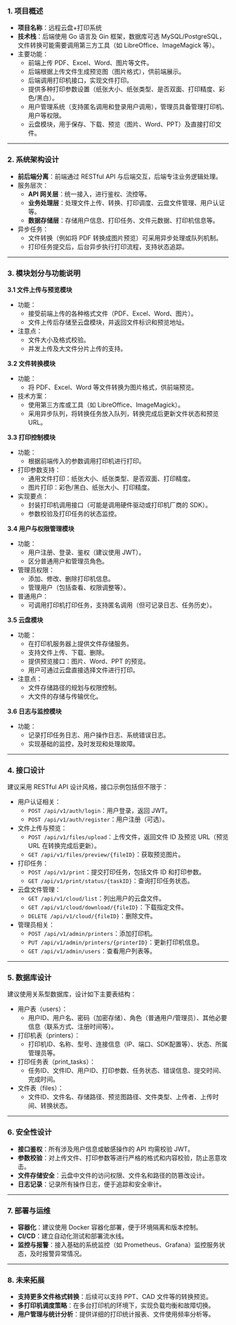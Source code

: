 ### **1. 项目概述**

- **项目名称**：远程云盘+打印系统
- **技术栈**：后端使用 Go 语言及 Gin 框架，数据库可选 MySQL/PostgreSQL，文件转换可能需要调用第三方工具（如 LibreOffice、ImageMagick 等）。
- 主要功能：
    - 前端上传 PDF、Excel、Word、图片等文件。
    - 后端根据上传文件生成预览图（图片格式），供前端展示。
    - 后端调用打印机接口，实现文件打印。
    - 提供多种打印参数设置（纸张大小、纸张类型、是否双面、打印精度、彩色/黑白）。
    - 用户管理系统（支持匿名调用和登录用户调用），管理员具备管理打印机、用户等权限。
    - 云盘模块，用于保存、下载、预览（图片、Word、PPT）及直接打印文件。

---

### **2. 系统架构设计**

- **前后端分离**：前端通过 RESTful API 与后端交互，后端专注业务逻辑处理。
- 服务层次：
    - **API 网关层**：统一接入，进行鉴权、流控等。
    - **业务处理层**：处理文件上传、转换、打印调度、云盘文件管理、用户认证等。
    - **数据存储层**：存储用户信息、打印任务、文件元数据、打印机信息等。
- 异步任务：
    - 文件转换（例如将 PDF 转换成图片预览）可采用异步处理或队列机制。
    - 打印任务提交后，后台异步执行打印流程，支持状态追踪。

---

### **3. 模块划分与功能说明**

**3.1 文件上传与预览模块**

- 功能：
    - 接受前端上传的各种格式文件（PDF、Excel、Word、图片）。
    - 文件上传后存储至云盘模块，并返回文件标识和预览地址。
- 注意点：
    - 文件大小及格式校验。
    - 并发上传及大文件分片上传的支持。

**3.2 文件转换模块**

- 功能：
    - 将 PDF、Excel、Word 等文件转换为图片格式，供前端预览。
- 技术方案：
    - 使用第三方库或工具（如 LibreOffice、ImageMagick）。
    - 采用异步队列，将转换任务放入队列，转换完成后更新文件状态和预览 URL。

**3.3 打印控制模块**

- 功能：
    - 根据前端传入的参数调用打印机进行打印。
- 打印参数支持：
    - 通用文件打印：纸张大小、纸张类型、是否双面、打印精度。
    - 图片打印：彩色/黑白、纸张大小、打印精度。
- 实现要点：
    - 封装打印机调用接口（可能是调用硬件驱动或打印机厂商的 SDK）。
    - 参数校验及打印任务的状态监控。

**3.4 用户与权限管理模块**

- 功能：
    - 用户注册、登录、鉴权（建议使用 JWT）。
    - 区分普通用户和管理员角色。
- 管理员权限：
    - 添加、修改、删除打印机信息。
    - 管理用户（包括查看、权限调整等）。
- 普通用户：
    - 可调用打印机打印任务，支持匿名调用（但可记录日志、任务历史）。

**3.5 云盘模块**

- 功能：
    - 在打印机服务器上提供文件存储服务。
    - 支持文件上传、下载、删除。
    - 提供预览接口：图片、Word、PPT 的预览。
    - 用户可通过云盘直接选择文件进行打印。
- 注意点：
    - 文件存储路径的规划与权限控制。
    - 大文件的存储与传输优化。

**3.6 日志与监控模块**

- 功能：
    - 记录打印任务日志、用户操作日志、系统错误日志。
    - 实现基础的监控，及时发现和处理故障。

---

### **4. 接口设计**

建议采用 RESTful API 设计风格，接口示例包括但不限于：

- 用户认证相关：
    - `POST /api/v1/auth/login`：用户登录，返回 JWT。
    - `POST /api/v1/auth/register`：用户注册（可选）。
- 文件上传与预览：
    - `POST /api/v1/files/upload`：上传文件，返回文件 ID 及预览 URL（预览 URL 在转换完成后更新）。
    - `GET /api/v1/files/preview/{fileID}`：获取预览图片。
- 打印任务：
    - `POST /api/v1/print`：提交打印任务，包括文件 ID 和打印参数。
    - `GET /api/v1/print/status/{taskID}`：查询打印任务状态。
- 云盘文件管理：
    - `GET /api/v1/cloud/list`：列出用户的云盘文件。
    - `GET /api/v1/cloud/download/{fileID}`：下载指定文件。
    - `DELETE /api/v1/cloud/{fileID}`：删除文件。
- 管理员相关：
    - `POST /api/v1/admin/printers`：添加打印机。
    - `PUT /api/v1/admin/printers/{printerID}`：更新打印机信息。
    - `GET /api/v1/admin/users`：查看用户列表等。

---

### **5. 数据库设计**

建议使用关系型数据库，设计如下主要表结构：

- 用户表（users）：
    - 用户ID、用户名、密码（加密存储）、角色（普通用户/管理员）、其他必要信息（联系方式、注册时间等）。
- 打印机表（printers）：
    - 打印机ID、名称、型号、连接信息（IP、端口、SDK配置等）、状态、所属管理员等。
- 打印任务表（print_tasks）：
    - 任务ID、文件ID、用户ID、打印参数、任务状态、错误信息、提交时间、完成时间。
- 文件表（files）：
    - 文件ID、文件名、存储路径、预览图路径、文件类型、上传者、上传时间、转换状态。

---

### **6. 安全性设计**

- **接口鉴权**：所有涉及用户信息或敏感操作的 API 均需校验 JWT。
- **参数校验**：对上传文件、打印参数等进行严格的格式和内容校验，防止恶意攻击。
- **文件存储安全**：云盘中文件的访问权限、文件名和路径的防篡改设计。
- **日志记录**：记录所有操作日志，便于追踪和安全审计。

---

### **7. 部署与运维**

- **容器化**：建议使用 Docker 容器化部署，便于环境隔离和版本控制。
- **CI/CD**：建立自动化测试和部署流水线。
- **监控与报警**：接入基础的系统监控（如 Prometheus、Grafana）监控服务状态，及时报警异常情况。

---

### **8. 未来拓展**

- **支持更多文件格式转换**：后续可以支持 PPT、CAD 文件等的转换预览。
- **多打印机调度策略**：在多台打印机的环境下，实现负载均衡和故障切换。
- **用户管理与统计分析**：提供详细的打印统计报表、文件使用频率分析等。

